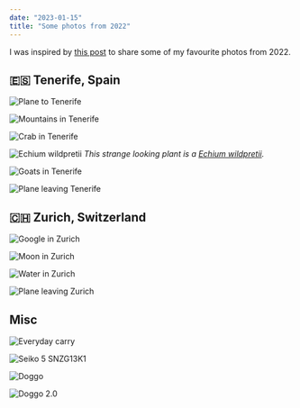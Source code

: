 ```yaml
---
date: "2023-01-15"
title: "Some photos from 2022"
---
```


I was inspired by [this post](https://tiramisu.bearblog.dev/2021-photos/) to share some of my favourite photos from 2022.

## 🇪🇸 Tenerife, Spain

![Plane to Tenerife](/tenerife-plane.jpg "Plane to Tenerife")

![Mountains in Tenerife](/tenerife-mountains.jpg "Mountains in Tenerife")

![Crab in Tenerife](/tenerife-crab.jpg "Crab in Tenerife")

![Echium wildpretii](/tenerife-plant.jpg "Echium wildpretii")
_This strange looking plant is a [Echium wildpretii](https://en.wikipedia.org/wiki/Echium_wildpretii)._

![Goats in Tenerife](/tenerife-goats.jpg "Goats in Tenerife")

![Plane leaving Tenerife](/tenerife-plane2.jpg "Plane leaving Tenerife")

## 🇨🇭 Zurich, Switzerland

![Google in Zurich](/zurich-google.jpg "Google in Zurich")

![Moon in Zurich](/zurich-moon.jpg "Moon in Zurich")

![Water in Zurich](/zurich-water.jpg "Water in Zurich")

![Plane leaving Zurich](/zurich-plane.jpg "Plane leaving Zurich")

## Misc

![Everyday carry](/edc-2022.jpg "Everyday carry")

![Seiko 5 SNZG13K1](/seiko.jpg "Seiko 5 SNZG13K1")

![Doggo](/dog1.jpg "Doggo")

![Doggo 2.0](/dog2.jpg "Doggo 2.0")
